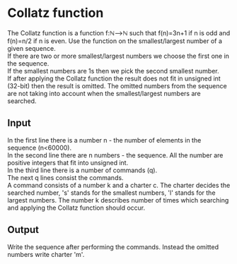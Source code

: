 # Collatz function


The Collatz function is a function f:ℕ⟶ℕ such that f(n)=3n+1 if n is odd and f(n)=n/2 if n is even. Use the function on the smallest/largest number of a given sequence.    
If there are two or more smallest/largest numbers we choose the first one in the sequence.    
If the smallest numbers are 1s then we pick the second smallest number.   
If after applying the Collatz function the result does not fit in unsigned int (32-bit) then the result is omitted. The omitted numbers from the sequence are not taking into account when the smallest/largest numbers are searched.
## Input
In the first line there is a number n - the number of elements in the sequence (n<60000).   
In the second line there are n numbers - the sequence. All the number are positive integers that fit into unsigned int.     
In the third line there is a number of commands (q).    
The next q lines consist the commands.    
A command consists of a number k and a charter c. The charter decides the searched number, 's' stands for the smallest numbers, 'l' stands for the largest numbers. The number k describes number of times which searching and applying the Collatz function should occur.
## Output
Write the sequence after performing the commands. Instead the omitted numbers write charter 'm'.
